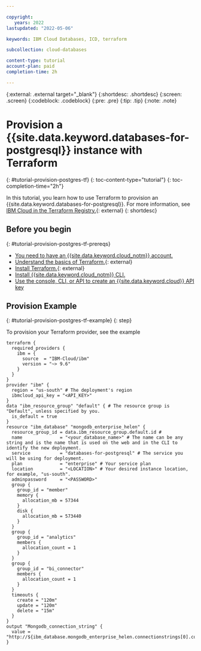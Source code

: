 ```yaml
---

copyright:
   years: 2022
lastupdated: "2022-05-06"

keywords: IBM Cloud Databases, ICD, terraform

subcollection: cloud-databases

content-type: tutorial
account-plan: paid
completion-time: 2h

---
```


{:external: .external target="_blank"}
{:shortdesc: .shortdesc}
{:screen: .screen}
{:codeblock: .codeblock}
{:pre: .pre}
{:tip: .tip}
{:note: .note}

# Provision a {{site.data.keyword.databases-for-postgresql}} instance with Terraform
{: #tutorial-provision-postgres-tf}
{: toc-content-type="tutorial"} 
{: toc-completion-time="2h"} 

In this tutorial, you learn how to use Terraform to provision an {{site.data.keyword.databases-for-postgresql}}. For more information, see [IBM Cloud in the Terraform Registry.](https://registry.terraform.io/providers/IBM-Cloud/ibm/latest/docs/resources/database){: external}
{: shortdesc}

## Before you begin
{: #tutorial-provision-postgres-tf-prereqs}

* [You need to have an {{site.data.keyword.cloud_notm}} account.](https://cloud.ibm.com/registration)
* [Understand the basics of Terraform.](https://www.terraform.io/intro){: external}
* [Install Terraform.](https://learn.hashicorp.com/tutorials/terraform/install-cli){: external}
* [Install {{site.data.keyword.cloud_notm}} CLI.](/docs/cli?topic=cli-install-ibmcloud-cli)
* [Use the console, CLI, or API to create an {{site.data.keyword.cloud}} API key](/docs/account?topic=account-userapikey&interface=ui#create_user_key)

## Provision Example
{: #tutorial-provision-postgres-tf-example}
{: step}

To provision your Terraform provider, see the example 

```shell
terraform {
  required_providers {
    ibm = {
      source  = "IBM-Cloud/ibm"
      version = "~> 9.6"
    }
  }
}
provider "ibm" {
  region = "us-south" # The deployment's region
  ibmcloud_api_key = "<API_KEY>"
}
data "ibm_resource_group" "default" { # The resource group is "Default", unless specified by you.
  is_default = true
}
resource "ibm_database" "mongodb_enterprise_helen" {
  resource_group_id = data.ibm_resource_group.default.id #
  name              = "<your_database_name>" # The name can be any string and is the name that is used on the web and in the CLI to identify the new deployment.
  service           = "databases-for-postgresql" # The service you will be using for deployment.
  plan              = "enterprise" # Your service plan
  location          = "<LOCATION>" # Your desired instance location, for example, "us-south".
  adminpassword     = "<PASSWORD>" 
  group {
    group_id = "member"
    memory {
      allocation_mb = 57344
    }
    disk {
      allocation_mb = 573440
    }
  }
  group {
    group_id = "analytics"
    members {
      allocation_count = 1
    }
  }
  group {
    group_id = "bi_connector"
    members {
      allocation_count = 1
    }
  }
  timeouts {
    create = "120m"
    update = "120m"
    delete = "15m"
  }
}
output "Mongodb_connection_string" {
  value = "http://${ibm_database.mongodb_enterprise_helen.connectionstrings[0].composed}"
}
```
